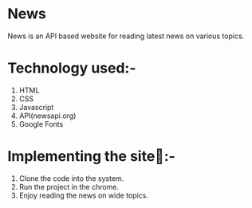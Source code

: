 # News
News is an API based website for reading latest news on various topics.

# Technology used:-
1. HTML
2. CSS
3. Javascript
4. API(newsapi.org)
5. Google Fonts

# Implementing the site🥇:-
1. Clone the code into the system.
2. Run the project in the chrome.
3. Enjoy reading the news on wide topics.
